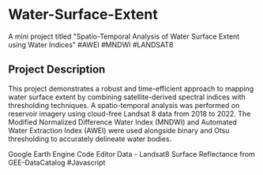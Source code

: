 # Water-Surface-Extent
A mini project titled "Spatio-Temporal Analysis of Water Surface Extent using Water Indices" #AWEI #MNDWI #LANDSAT8

## Project Description
This project demonstrates a robust and time-efficient approach to mapping water surface extent by combining satellite-derived spectral indices with thresholding techniques. A spatio-temporal analysis was performed on reservoir imagery using cloud-free Landsat 8 data from 2018 to 2022. The Modified Normalized Difference Water Index (MNDWI) and Automated Water Extraction Index (AWEI) were used alongside binary and Otsu thresholding to accurately delineate water bodies.

Google Earth Engine Code Editor
Data - Landsat8 Surface Reflectance from GEE-DataCatalog
#Javascript
